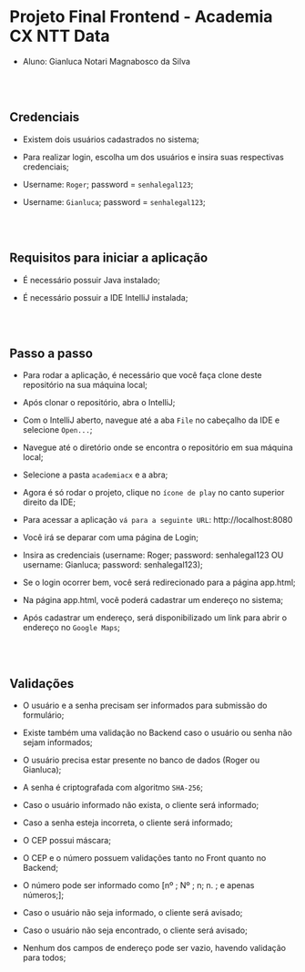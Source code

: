 # Projeto Final Frontend - Academia CX NTT Data

* Aluno: Gianluca Notari Magnabosco da Silva

<br/>
<br/>


## Credenciais

* Existem dois usuários cadastrados no sistema;

* Para realizar login, escolha um dos usuários e insira suas respectivas credenciais;

* Username: `Roger`; password = `senhalegal123`;

* Username: `Gianluca`; password = `senhalegal123`;

<br/>
<br/>


## Requisitos para iniciar a aplicação

* É necessário possuir Java instalado;

* É necessário possuir a IDE IntelliJ instalada;


<br/>
<br/>


## Passo a passo

* Para rodar a aplicação, é necessário que você faça clone deste repositório na sua máquina local;

* Após clonar o repositório, abra o IntelliJ;

* Com o IntelliJ aberto, navegue até a aba `File` no cabeçalho da IDE e selecione `Open...`;

* Navegue até o diretório onde se encontra o repositório em sua máquina local;

* Selecione a pasta `academiacx` e a abra;

* Agora é só rodar o projeto, clique no `ícone de play` no canto superior direito da IDE;

* Para acessar a aplicação `vá para a seguinte URL`: http://localhost:8080

* Você irá se deparar com uma página de Login;

* Insira as credenciais (username: Roger; password: senhalegal123 OU username: Gianluca; password: senhalegal123);

* Se o login ocorrer bem, você será redirecionado para a página app.html;

* Na página app.html, você poderá cadastrar um endereço no sistema;

* Após cadastrar um endereço, será disponibilizado um link para abrir o endereço no `Google Maps`;


<br/>
<br/>


## Validações

* O usuário e a senha precisam ser informados para submissão do formulário;

* Existe também uma validação no Backend caso o usuário ou senha não sejam informados;

* O usuário precisa estar presente no banco de dados (Roger ou Gianluca);

* A senha é criptografada com algoritmo `SHA-256`;

* Caso o usuário informado não exista, o cliente será informado;

* Caso a senha esteja incorreta, o cliente será informado;

* O CEP possui máscara;

* O CEP e o número possuem validações tanto no Front quanto no Backend;

* O número pode ser informado como [nº ; Nº ; n; n. ; e apenas números;];

* Caso o usuário não seja informado, o cliente será avisado;

* Caso o usuário não seja encontrado, o cliente será avisado;

* Nenhum dos campos de endereço pode ser vazio, havendo validação para todos;